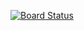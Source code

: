 [![Board Status](https://dev.azure.com/krishnaazlearn1/0e073f1a-cc77-425d-8e41-09716504c416/ed30be16-8e2d-4931-9878-eb259ce6df2e/_apis/work/boardbadge/ccb48949-07ae-4d4d-b542-114fabcfb497)](https://dev.azure.com/krishnaazlearn1/0e073f1a-cc77-425d-8e41-09716504c416/_boards/board/t/ed30be16-8e2d-4931-9878-eb259ce6df2e/Microsoft.RequirementCategory)